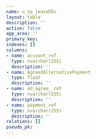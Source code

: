 ```yaml
---
name: u_np_leaseDDs
layout: table
description: ''
active: false
app_area: ''
primary_key: 
indexes: []
columns:
- name: account_ref
  type: nvarchar(255)
  description: ''
- name: AgreedAlternativePayment
  type: float
  description: ''
- name: dd_agree__ref
  type: nvarchar(255)
  description: ''
- name: payment_ref
  type: nvarchar(255)
  description: ''
relations: []
pseudo_pk: 
---
```


